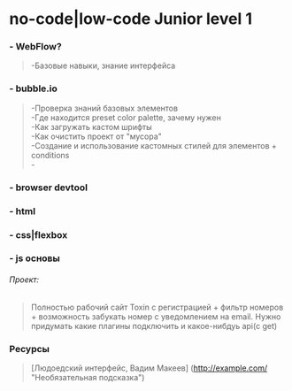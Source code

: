 # no-code|low-code Junior level 1

### - WebFlow?
> -Базовые навыки, знание интерфейса

### - bubble.io
> -Проверка знаний базовых элементов <br>
> -Где находится preset color palette, зачему нужен<br>
> -Как загружать кастом шрифты<br>
> -Как очистить проект от "мусора"<br>
> -Создание и использование кастомных стилей для элементов + conditions<br>
> -<br>

### - browser devtool

### - html 

### - css|flexbox

### - js основы

###### Проект: 
> Полностью рабочий сайт Toxin с регистрацией + фильтр номеров + возможность забукать номер с уведомлением на email. 
> Нужно придумать какие плагины подключить и какое-нибдуь api(c get) 

### Ресурсы
> [Людоедский интерфейс, Вадим Макеев] (http://example.com/ "Необязательная подсказка")
